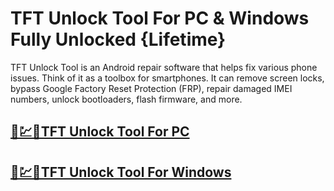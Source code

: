 # TFT Unlock Tool For PC & Windows Fully Unlocked {Lifetime}




TFT Unlock Tool is an Android repair software that helps fix various phone issues. Think of it as a toolbox for smartphones. It can remove screen locks, bypass Google Factory Reset Protection (FRP), repair damaged IMEI numbers, unlock bootloaders, flash firmware, and more.



## [🚀💹🎉TFT Unlock Tool For PC](https://tinyurl.com/5n8xttf6)

## [🚀💹🎉TFT Unlock Tool For Windows ](https://tinyurl.com/5n8xttf6)
